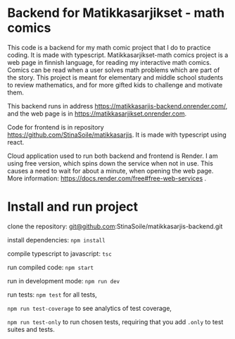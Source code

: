 # Backend for Matikkasarjikset - math comics

This code is a backend for my math comic project that I do to practice coding. It is made with typescript.
Matikkasarjikset-math comics project is a web page in finnish language, for reading my interactive math comics.
Comics can be read when a user solves math problems which are part of the story. This project is meant for elementary and middle school students to review mathematics, and for more gifted kids to challenge and motivate them.

This backend runs in address https://matikkasarjis-backend.onrender.com/,
and the web page is in https://matikkasarjikset.onrender.com.

Code for frontend is in repository https://github.com/StinaSoile/matikkasarjis. It is made with typescript using react.

Cloud application used to run both backend and frontend is Render. I am using free version, which spins down the service when not in use.
This causes a need to wait for about a minute, when opening the web page. More information: https://docs.render.com/free#free-web-services .

# Install and run project

clone the repository: git@github.com:StinaSoile/matikkasarjis-backend.git

install dependencies: `npm install`

compile typescript to javascript: `tsc`

run compiled code: `npm start`

run in development mode: `npm run dev`

run tests:
`npm test` for all tests,

`npm run test-coverage` to see analytics of test coverage,

`npm run test-only` to run chosen tests, requiring that you add `.only` to test suites and tests.
